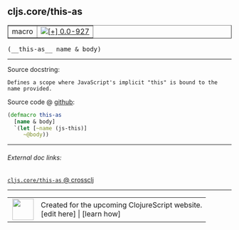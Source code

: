 ## cljs.core/this-as



 <table border="1">
<tr>
<td>macro</td>
<td><a href="https://github.com/cljsinfo/cljs-api-docs/tree/0.0-927"><img valign="middle" alt="[+] 0.0-927" title="Added in 0.0-927" src="https://img.shields.io/badge/+-0.0--927-lightgrey.svg"></a> </td>
</tr>
</table>


 <samp>
(__this-as__ name & body)<br>
</samp>

---





Source docstring:

```
Defines a scope where JavaScript's implicit "this" is bound to the name provided.
```


Source code @ [github](https://github.com/clojure/clojurescript/blob/r3269/src/main/clojure/cljs/core.clj#L754-L758):

```clj
(defmacro this-as
  [name & body]
  `(let [~name (js-this)]
     ~@body))
```

<!--
Repo - tag - source tree - lines:

 <pre>
clojurescript @ r3269
└── src
    └── main
        └── clojure
            └── cljs
                └── <ins>[core.clj:754-758](https://github.com/clojure/clojurescript/blob/r3269/src/main/clojure/cljs/core.clj#L754-L758)</ins>
</pre>

-->

---



###### External doc links:

[`cljs.core/this-as` @ crossclj](http://crossclj.info/fun/cljs.core/this-as.html)<br>

---

 <table>
<tr><td>
<img valign="middle" align="right" width="48px" src="http://i.imgur.com/Hi20huC.png">
</td><td>
Created for the upcoming ClojureScript website.<br>
[edit here] | [learn how]
</td></tr></table>

[edit here]:https://github.com/cljsinfo/cljs-api-docs/blob/master/cljsdoc/cljs.core/this-as.cljsdoc
[learn how]:https://github.com/cljsinfo/cljs-api-docs/wiki/cljsdoc-files

<!--

This information was too distracting to show to readers, but I'll leave it
commented here since it is helpful to:

- pretty-print the data used to generate this document
- and show how to retrieve that data



The API data for this symbol:

```clj
{:ns "cljs.core",
 :name "this-as",
 :signature ["[name & body]"],
 :history [["+" "0.0-927"]],
 :type "macro",
 :full-name-encode "cljs.core/this-as",
 :source {:code "(defmacro this-as\n  [name & body]\n  `(let [~name (js-this)]\n     ~@body))",
          :title "Source code",
          :repo "clojurescript",
          :tag "r3269",
          :filename "src/main/clojure/cljs/core.clj",
          :lines [754 758]},
 :full-name "cljs.core/this-as",
 :docstring "Defines a scope where JavaScript's implicit \"this\" is bound to the name provided."}

```

Retrieve the API data for this symbol:

```clj
;; from Clojure REPL
(require '[clojure.edn :as edn])
(-> (slurp "https://raw.githubusercontent.com/cljsinfo/cljs-api-docs/catalog/cljs-api.edn")
    (edn/read-string)
    (get-in [:symbols "cljs.core/this-as"]))
```

-->
